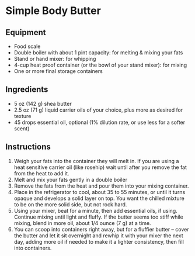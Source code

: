 # Simple Body Butter

## Equipment

* Food scale
* Double boiler with about 1 pint capacity: for melting & mixing your fats
* Stand or hand mixer: for whipping
* 4-cup heat proof container (or the bowl of your stand mixer): for mixing
* One or more final storage containers

## Ingredients

* 5 oz (142 g) shea butter
* 2.5 oz (71 g) liquid carrier oils of your choice, plus more as desired for texture
* 45 drops essential oil, optional (1% dilution rate, or use less for a softer scent)

## Instructions

1. Weigh your fats into the container they will melt in. If you are using a heat sensitive carrier oil (like rosehip) wait until after you remove the fat from the heat to add it.
1. Melt and mix your fats gently in a double boiler
1. Remove the fats from the heat and pour them into your mixing container.
1. Place in the refrigerator to cool, about 35 to 55 minutes, or until it turns opaque and develops a solid layer on top. You want the chilled mixture to be on the more solid side, but not rock hard.
1. Using your mixer, beat for a minute, then add essential oils, if using. Continue mixing until light and fluffy. If the butter seems too stiff while mixing, blend in more oil, about 1/4 ounce (7 g) at a time.
1. You can scoop into containers right away, but for a fluffier butter – cover the butter and let it sit overnight and rewhip it with your mixer the next day, adding more oil if needed to make it a lighter consistency, then fill into containers.
